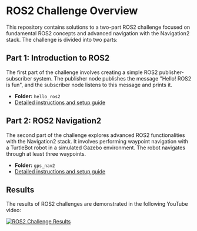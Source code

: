 # ROS2 Challenge Overview

This repository contains solutions to a two-part ROS2 challenge focused on fundamental ROS2 concepts and advanced navigation with the Navigation2 stack. The challenge is divided into two parts:

## Part 1: Introduction to ROS2

The first part of the challenge involves creating a simple ROS2 publisher-subscriber system. The publisher node publishes the message "Hello! ROS2 is fun", and the subscriber node listens to this message and prints it. 

- **Folder:** `hello_ros2`
- [Detailed instructions and setup guide](hello_ros2/README.md)

## Part 2: ROS2 Navigation2

The second part of the challenge explores advanced ROS2 functionalities with the Navigation2 stack. It involves performing waypoint navigation with a TurtleBot robot in a simulated Gazebo environment. The robot navigates through at least three waypoints.

- **Folder:** `gps_nav2`
- [Detailed instructions and setup guide](gps_nav2/README.md)

## Results

The results of ROS2 challenges are demonstrated in the following YouTube video:

[![ROS2 Challenge Results](http://img.youtube.com/vi/YolNFp0JZAE/0.jpg)](http://www.youtube.com/watch?v=YolNFp0JZAE "ROS2 Challenge Results")


